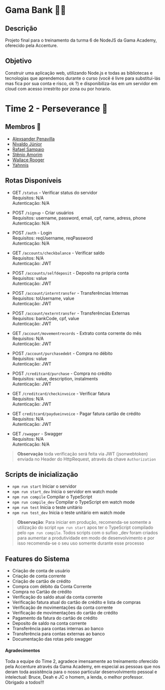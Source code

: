 # Gama Bank 🏦💲

## Descrição

Projeto final para o treinamento da turma 6 de NodeJS da Gama Academy, oferecido pela Accenture. 

## Objetivo

Construir uma aplicação web, utilizando Node.js e todas as bibliotecas e tecnologias que aprendemos durante o curso (você é livre para substitui-lás mas fica por sua conta e risco, ok ?) e disponibiliza-las em um servidor em cloud com acesso irrestrito por zona ou por horario.  

# Time 2 - Perseverance :muscle:

## Membros :pushpin:

- [Alexsander Penavilla](https://github.com/AlexPenavilla) 
- [Nivaldo Júnior](https://github.com/Juniornbs) 
- [Rafael Sampaio](https://github.com/sampaiorafael)
- [Stênio Amorim](https://github.com/stamorim28)
- [Wallace Rooger](https://github.com/WallaceRooger) 
- [Yahnnis](https://github.com/yahnnThomas)

## Rotas Disponíveis

- GET `/status` - Verificar status do servidor  
    Requisitos: N/A  
    Autenticação: N/A  

- POST `/signup` - Criar usuários  
    Requisitos: username, password, email, cpf, name, adress, phone  
    Autenticação: N/A  

- POST `/auth` - Login  
    Requisitos: reqUsername, reqPassword  
    Autenticação: N/A 

- GET `/accounts/checkbalance` - Verificar saldo  
    Requisitos: N/A  
    Autenticação: JWT  

- POST `/accounts/selfdeposit` -  Deposito na própria conta  
    Requisitos: value   
    Autenticação: JWT  

- POST `/account/interntransfer` -  Transferências Internas  
    Requisitos: toUsername, value  
    Autenticação: JWT  

- POST `/account/externtransfer` - Transferências Externas  
    Requisitos: bankCode, cpf, value  
    Autenticação: JWT  

- GET `/account/movementrecords` - Extrato conta corrente do mês    
    Requisitos: N/A  
    Autenticação: JWT  

- POST `/account/purchasedebt` - Compra no débito  
    Requisitos: value  
    Autenticação: JWT  

- POST `/creditcard/purchase` - Compra no crédito    
    Requisitos: value, description, instalments    
    Autenticação: JWT  

- GET `/creditcard/checkinvoice` - Verificar fatura    
    Requisitos: N/A     
    Autenticação: JWT  

- GET `creditcard/paydueinvoice` - Pagar fatura cartão de crédito   
    Requisitos: N/A     
    Autenticação: JWT  

- GET `/swagger` - Swagger  
    Requisitos: N/A  
    Autenticação: N/A  

> **Observação** toda verificação será feita via JWT (jsonwebtoken) enviada no Header do HttpRequest, através da chave `Authorization`

## Scripts de inicialização

- `npm run start` Iniciar o servidor
- `npm run start_dev` Inicia o servidor em watch mode
- `npm run compile` Compilar o TypeScript
- `npm run compile_dev` Compilar o TypeScript em watch mode
- `npm run test` Inicia o teste unitário
- `npm run test_dev` Inicia o teste unitário em watch mode

> **Observação**: Para iniciar em produção, recomenda-se somente a utilização do script `npm run start` apos ter o TypeScript compilado pelo `npm run compile`. Todos scripts com o sufixo _dev foram criados para aumentar a produtividade em modo de desenvolvimento e por isso recomenda-se o seu uso somente durante esse processo

## Features do Sistema

- Criação de conta de usuário
- Criação de conta corrente
- Criação de cartão de crédito
- Compra com débito da Conta Corrente
- Compra no Cartão de crédito
- Verificação do saldo atual da conta corrente
- Verificação fatura atual do cartão de crédito e lista de compras
- Verificação de movimentações da conta corrente
- Verificação de movimentações do cartão de crédito
- Pagamento da fatura do cartão de crédito
- Deposito de saldo na conta corrente
- Transferência para contas internas ao banco
- Transferência para contas externas ao banco
- Documentação das rotas pelo swagger
  
#### Agradecimentos

Toda a equipe do Time 2, agradece imensamente ao treinamento oferecido pela Accenture através da Gama Academy, em especial as pessoas que nos deram toda assistência para o nosso particular desenvolvimento pessoal e intelectual: Bruce, Deah e JC o homem, a lenda, o melhor professor. Obrigado a todos!!!







